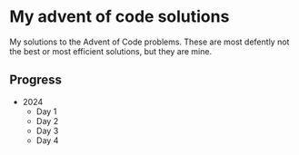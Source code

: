 # My advent of code solutions

My solutions to the Advent of Code problems. These are most defently not the best or most efficient solutions, but they are mine.

## Progress

- 2024
    - Day 1
    - Day 2
    - Day 3
    - Day 4
